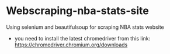 # Webscraping-nba-stats-site
Using selenium and beautifulsoup for scraping NBA stats website
* you need to install the latest chromedriver from this link: https://chromedriver.chromium.org/downloads
